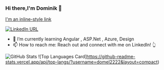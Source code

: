 ### Hi there,I'm Dominik 👋 
[I'm an inline-style link](https://www.google.com)

[![LinkedIn URL](https://img.shields.io/static/v1?color=blue&label=linkedin&logo=linkedin&logoColor=white&style=for-the-badge&message=Connect)](https://pl.linkedin.com/in/dominik-wiklinski)


- 🌱 I’m currently learning Angular , ASP.Net , Azure, Design 
- 📫 How to reach me: Reach out and connect with me on LinkedIn! 👆


![GitHub Stats](https://github-readme-stats.vercel.app/api?username=domel2222&theme=chartreuse-dark&show_icons=true&count_private=true)
![Top Languages Card]https://github-readme-stats.vercel.app/api/top-langs/?username=domel2222&layout=compact)
